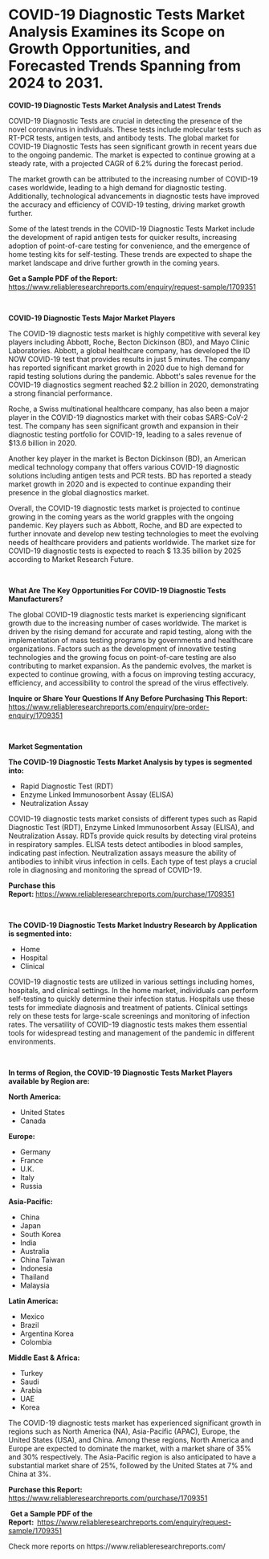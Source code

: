 <p><h1>COVID-19 Diagnostic Tests Market Analysis Examines its Scope on Growth Opportunities, and Forecasted Trends Spanning from 2024 to 2031.</h1></p><p><strong>COVID-19 Diagnostic Tests Market Analysis and Latest Trends</strong></p>
<p><p>COVID-19 Diagnostic Tests are crucial in detecting the presence of the novel coronavirus in individuals. These tests include molecular tests such as RT-PCR tests, antigen tests, and antibody tests. The global market for COVID-19 Diagnostic Tests has seen significant growth in recent years due to the ongoing pandemic. The market is expected to continue growing at a steady rate, with a projected CAGR of 6.2% during the forecast period.</p><p>The market growth can be attributed to the increasing number of COVID-19 cases worldwide, leading to a high demand for diagnostic testing. Additionally, technological advancements in diagnostic tests have improved the accuracy and efficiency of COVID-19 testing, driving market growth further.</p><p>Some of the latest trends in the COVID-19 Diagnostic Tests Market include the development of rapid antigen tests for quicker results, increasing adoption of point-of-care testing for convenience, and the emergence of home testing kits for self-testing. These trends are expected to shape the market landscape and drive further growth in the coming years.</p></p>
<p><strong>Get a Sample PDF of the Report:&nbsp;</strong> <a href="https://www.reliableresearchreports.com/enquiry/request-sample/1709351">https://www.reliableresearchreports.com/enquiry/request-sample/1709351</a></p>
<p>&nbsp;</p>
<p><strong>COVID-19 Diagnostic Tests Major Market Players</strong></p>
<p><p>The COVID-19 diagnostic tests market is highly competitive with several key players including Abbott, Roche, Becton Dickinson (BD), and Mayo Clinic Laboratories. Abbott, a global healthcare company, has developed the ID NOW COVID-19 test that provides results in just 5 minutes. The company has reported significant market growth in 2020 due to high demand for rapid testing solutions during the pandemic. Abbott's sales revenue for the COVID-19 diagnostics segment reached $2.2 billion in 2020, demonstrating a strong financial performance.</p><p>Roche, a Swiss multinational healthcare company, has also been a major player in the COVID-19 diagnostics market with their cobas SARS-CoV-2 test. The company has seen significant growth and expansion in their diagnostic testing portfolio for COVID-19, leading to a sales revenue of $13.6 billion in 2020.</p><p>Another key player in the market is Becton Dickinson (BD), an American medical technology company that offers various COVID-19 diagnostic solutions including antigen tests and PCR tests. BD has reported a steady market growth in 2020 and is expected to continue expanding their presence in the global diagnostics market.</p><p>Overall, the COVID-19 diagnostic tests market is projected to continue growing in the coming years as the world grapples with the ongoing pandemic. Key players such as Abbott, Roche, and BD are expected to further innovate and develop new testing technologies to meet the evolving needs of healthcare providers and patients worldwide. The market size for COVID-19 diagnostic tests is expected to reach $ 13.35 billion by 2025 according to Market Research Future.</p></p>
<p>&nbsp;</p>
<p><strong>What Are The Key Opportunities For COVID-19 Diagnostic Tests Manufacturers?</strong></p>
<p><p>The global COVID-19 diagnostic tests market is experiencing significant growth due to the increasing number of cases worldwide. The market is driven by the rising demand for accurate and rapid testing, along with the implementation of mass testing programs by governments and healthcare organizations. Factors such as the development of innovative testing technologies and the growing focus on point-of-care testing are also contributing to market expansion. As the pandemic evolves, the market is expected to continue growing, with a focus on improving testing accuracy, efficiency, and accessibility to control the spread of the virus effectively.</p></p>
<p><strong>Inquire or Share Your Questions If Any Before Purchasing This Report:</strong> <a href="https://www.reliableresearchreports.com/enquiry/pre-order-enquiry/1709351">https://www.reliableresearchreports.com/enquiry/pre-order-enquiry/1709351</a></p>
<p>&nbsp;</p>
<p><strong>Market Segmentation</strong></p>
<p><strong>The COVID-19 Diagnostic Tests Market Analysis by types is segmented into:</strong></p>
<p><ul><li>Rapid Diagnostic Test (RDT)</li><li>Enzyme Linked Immunosorbent Assay (ELISA)</li><li>Neutralization Assay</li></ul></p>
<p><p>COVID-19 diagnostic tests market consists of different types such as Rapid Diagnostic Test (RDT), Enzyme Linked Immunosorbent Assay (ELISA), and Neutralization Assay. RDTs provide quick results by detecting viral proteins in respiratory samples. ELISA tests detect antibodies in blood samples, indicating past infection. Neutralization assays measure the ability of antibodies to inhibit virus infection in cells. Each type of test plays a crucial role in diagnosing and monitoring the spread of COVID-19.</p></p>
<p><strong>Purchase this Report:&nbsp;</strong><a href="https://www.reliableresearchreports.com/purchase/1709351">https://www.reliableresearchreports.com/purchase/1709351</a></p>
<p>&nbsp;</p>
<p><strong>The COVID-19 Diagnostic Tests Market Industry Research by Application is segmented into:</strong></p>
<p><ul><li>Home</li><li>Hospital</li><li>Clinical</li></ul></p>
<p><p>COVID-19 diagnostic tests are utilized in various settings including homes, hospitals, and clinical settings. In the home market, individuals can perform self-testing to quickly determine their infection status. Hospitals use these tests for immediate diagnosis and treatment of patients. Clinical settings rely on these tests for large-scale screenings and monitoring of infection rates. The versatility of COVID-19 diagnostic tests makes them essential tools for widespread testing and management of the pandemic in different environments.</p></p>
<p>&nbsp;</p>
<p><strong>In terms of Region, the COVID-19 Diagnostic Tests Market Players available by Region are:</strong></p>
<p>
    <p> <strong> North America: </strong>
        <ul>
            <li>United States</li>
            <li>Canada</li>
        </ul>
        </p> 
    <p> <strong> Europe: </strong>
        <ul>
            <li>Germany</li>
            <li>France</li>
            <li>U.K.</li>
            <li>Italy</li>
            <li>Russia</li>
        </ul>
        </p> 
    <p> <strong> Asia-Pacific: </strong>
        <ul>
            <li>China</li>
            <li>Japan</li>
            <li>South Korea</li>
            <li>India</li>
            <li>Australia</li>
            <li>China Taiwan</li>
            <li>Indonesia</li>
            <li>Thailand</li>
            <li>Malaysia</li>
        </ul>
        </p> 
    <p> <strong> Latin America: </strong>
        <ul>
            <li>Mexico</li>
            <li>Brazil</li>
            <li>Argentina Korea</li>
            <li>Colombia</li>
        </ul>
        </p> 
    <p> <strong> Middle East & Africa: </strong>
        <ul>
            <li>Turkey</li>
            <li>Saudi</li>
            <li>Arabia</li>
            <li>UAE</li>
            <li>Korea</li>
        </ul>
    </p>
    </p>
<p><p>The COVID-19 diagnostic tests market has experienced significant growth in regions such as North America (NA), Asia-Pacific (APAC), Europe, the United States (USA), and China. Among these regions, North America and Europe are expected to dominate the market, with a market share of 35% and 30% respectively. The Asia-Pacific region is also anticipated to have a substantial market share of 25%, followed by the United States at 7% and China at 3%.</p></p>
<p><strong>Purchase this Report: </strong><a href="https://www.reliableresearchreports.com/purchase/1709351">https://www.reliableresearchreports.com/purchase/1709351</a></p>
<p>&nbsp;<strong>Get a Sample PDF of the Report:&nbsp;&nbsp;</strong><a href="https://www.reliableresearchreports.com/enquiry/request-sample/1709351">https://www.reliableresearchreports.com/enquiry/request-sample/1709351</a></p>
<p><strong></strong></p>
<p>Check more reports on https://www.reliableresearchreports.com/</p>
